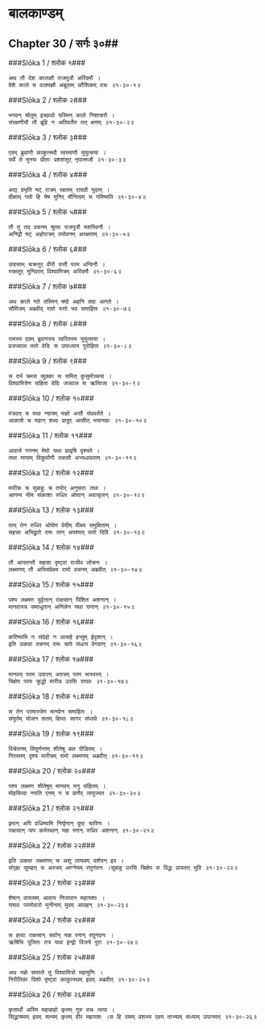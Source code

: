 बालकाण्डम्
===============================


## Chapter 30  / सर्गः ३०##


###Slōka 1 / श्लोक १###


    अथ तौ देश कालज्ञौ राजपुत्रौ अरिंदमौ ।
    देशे काले च वाक्यज्ञौ अब्रूताम् कौशिकम् वचः ॥१-३०-१॥


###Slōka 2 / श्लोक २###


    भगवन् श्रोतुम् इच्छावो यस्मिन् काले निशाचरौ ।
    संरक्षणीयौ तौ ब्रूहि न अतिवर्तेत तत् क्षणम् ॥१-३०-२॥


###Slōka 3 / श्लोक ३###


    एवम् ब्रुवाणौ काकुत्स्थौ त्वरमाणौ युयुत्सया ।
    सर्वे ते मुनयः प्रीताः प्रशशंसुर् नृपात्मजौ ॥१-३०-३॥


###Slōka 4 / श्लोक ४###


    अद्य प्रभृति षट् रात्रम् रक्षतम् राघवौ युवाम् ।
    दीक्षाम् गतो हि येष मुनिर् मौनित्वम् च गमिष्यति ॥१-३०-४॥


###Slōka 5 / श्लोक ५###


    तौ तु तद् वचनम् श्रुत्वा राजपुत्रौ यशस्विनौ ।
    अनिद्रौ षट् अहोरात्रम् तपोवनम् अरक्षताम् ॥१-३०-५॥


###Slōka 6 / श्लोक ६###


    उपासाम् चक्रतुर् वीरौ यत्तौ परम धन्विनौ ।
    ररक्षतुर् मुनिवरम् विश्वामित्रम् अरिंदमौ ॥१-३०-६॥


###Slōka 7 / श्लोक ७###


    अथ काले गते तस्मिन् षष्ठे अहनि तदा आगते ।
    सौमित्रम् अब्रवीद् रामो यत्तो भव समाहितः ॥१-३०-७॥


###Slōka 8 / श्लोक ८###


    रामस्य एवम् ब्रुवाणस्य त्वरितस्य युयुत्सया ।
    प्रजज्वाल ततो वेदिः स उपाध्याय पुरोहिता ॥१-३०-८॥


###Slōka 9 / श्लोक ९###


    स दर्भ चमस स्रुक्का स समित् कुसुमोच्चया ।
    विश्वामित्रेण सहिता वेदिः जज्वाल स ऋत्विजा ॥१-३०-९॥


###Slōka 10 / श्लोक १०###


    मंत्रवत् च यथा न्यायम् यज्ञो असौ संप्रवर्तते ।
    आकाशे च महान् शब्दः प्रादुर् आसीत् भयानकः ॥१-३०-१०॥


###Slōka 11 / श्लोक ११###


    आवार्य गगनम् मेघो यथा प्रावृषि दृश्यते ।
    तथा मायाम् विकुर्वाणौ राक्षसौ अभ्यधावताम् ॥१-३०-११॥


###Slōka 12 / श्लोक १२###


    मारीचः च सुबाहुः च तयोर् अनुचराः तथा ।
    आगम्य भीम संकाशा रुधिर ओघान् अवासृजन् ॥१-३०-१२॥


###Slōka 13 / श्लोक १३###


    ताम् तेन रुधिर ओघेण वेदीम् वीक्ष्य समुक्षिताम् ।
    सहसा अभिद्रुतो रामः तान् अपश्यत् ततो दिवि ॥१-३०-१३॥


###Slōka 14 / श्लोक १४###


    तौ आपतन्तौ सहसा दृष्ट्वा राजीव लोचनः ।
    लक्ष्मणम् तौ अभिसंप्रेक्ष्य रामो वचनम् अब्रवीत् ॥१-३०-१४॥


###Slōka 15 / श्लोक १५###


    पश्य लक्ष्मण दुर्वृत्तान् राक्षसान् पिशित अशनान् ।
    मानवास्त्र समाधूतान् अनिलेन यथा घनान् ॥१-३०-१५॥


###Slōka 16 / श्लोक १६###


    करिष्यामि न संदेहो न उत्सहे हन्तुम् ईदृशान् ।
    इति उक्त्वा वचनम् रामः चापे संधाय वेगवान् ॥१-३०-१६॥


###Slōka 17 / श्लोक १७###


    मानवम् परम उदारम् अस्त्रम् परम भास्वरम् ।
    चिक्षेप परम क्रुद्धो मारीच उरसि राघवः ॥१-३०-१७॥


###Slōka 18 / श्लोक १८###


    स तेन परमास्त्रेण मानवेन समाहितः ।
    संपूर्णम् योजन शतम् क्षिप्तः सागर संप्लवे ॥१-३०-१८॥


###Slōka 19 / श्लोक १९###


    विचेतनम् विघूर्णन्तम् शीतेषु बल पीडितम् ।
    निरस्तम् दृश्य मारीचम् रामो लक्ष्मणम् अब्रवीत् ॥१-३०-१९॥


###Slōka 20 / श्लोक २०###


    पश्य लक्ष्मण शीतेषुम् मानवम् मनु संहितम् ।
    मोहयित्वा नयति एनम् न च प्राणैर् व्ययुज्यत ॥१-३०-२०॥


###Slōka 21 / श्लोक २१###


    इमान् अपि वधिष्यामि निर्घृणान् दुष्ट चारिणः ।
    राक्षसान् पाप कर्मस्थान् यज्ञ घ्नान् रुधिर अशनान् ॥१-३०-२१॥


###Slōka 22 / श्लोक २२###


    इति उक्त्वा लक्ष्मणम् च अशु लाघवम् दर्शयन् इव ।
    संगृह्य सुमहत् च अस्त्रम् आग्नेयम् रघुनंदनः ।सुबाहु उरसि चिक्षेप स विद्धः प्रापतत् भुवि ॥१-३०-२२॥


###Slōka 23 / श्लोक २३###


    शेषान् वायव्यम् आदाय निजघान महायशाः ।
    राघवः परमोदारो मुनीनाम् मुदम् आवहन् ॥१-३०-२३॥


###Slōka 24 / श्लोक २४###


    स हत्वा राक्षसान् सर्वान् यज्ञ घ्नान् रघुनंदनः ।
    ऋषिभिः पूजितः तत्र यथा इन्द्रो विजये पुरा ॥१-३०-२४॥


###Slōka 25 / श्लोक २५###


    अथ यज्ञे समाप्ते तु विश्वामित्रो महामुनिः ।
    निरीतिका दिशो दृष्ट्वा काकुत्स्थम् इदम् अब्रवीत् ॥१-३०-२५॥


###Slōka 26 / श्लोक २६###


    कृतार्थो अस्मि महाबाहो कृतम् गुरु वचः त्वया ।
    सिद्धाश्रमम् इदम् सत्यम् कृतम् वीर महायशः ।स हि रामम् प्रशस्य एवम् ताभ्याम् संध्याम् उपागमत् ॥१-३०-२६॥


